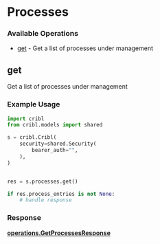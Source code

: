 # Processes

### Available Operations

* [get](#get) - Get a list of processes under management

## get

Get a list of processes under management

### Example Usage

```python
import cribl
from cribl.models import shared

s = cribl.Cribl(
    security=shared.Security(
        bearer_auth="",
    ),
)


res = s.processes.get()

if res.process_entries is not None:
    # handle response
```


### Response

**[operations.GetProcessesResponse](../../models/operations/getprocessesresponse.md)**

